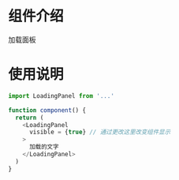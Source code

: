 # 组件介绍

加载面板

# 使用说明

``` javascript
import LoadingPanel from '...'

function component() {
  return (
    <LoadingPanel
      visible = {true} // 通过更改这里改变组件显示
    >
      加载的文字
    </LoadingPanel>
  )
}
````
